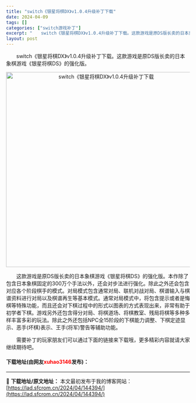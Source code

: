 ```yaml
---
title: "switch《银星将棋DX》v1.0.4升级补丁下载"
date: 2024-04-09
tags: []
categories: ["switch游戏补丁"]
excerpt: "　　switch《银星将棋DX》v1.0.4升级补丁下载。这款游戏是原DS版长卖的日本象棋游戏《银星将棋DS》的强化版。 　　这款游戏是原DS版长卖的日本象棋游戏《银星将棋DS》的强化版。本作除了包含日本象棋固定的300万个手法以外，还会对步法进行强化。除此之外还会包含对应各个阶段棋手的模式。对局模&hellip;"
layout: post
---
```


 <p>　　switch《银星将棋DX》v1.0.4升级补丁下载。这款游戏是原DS版长卖的日本象棋游戏《银星将棋DS》的强化版。</p> <p align="center"><img align="" border="0" src="https://lad.sfcrom.cn/wp-content/uploads/2024/04/20240409_6615241008943.webp" width="533" alt="switch《银星将棋DX》v1.0.4升级补丁下载" /></p> <p>　　这款游戏是原DS版长卖的日本象棋游戏《银星将棋DS》的强化版。本作除了包含日本象棋固定的300万个手法以外，还会对步法进行强化。除此之外还会包含对应各个阶段棋手的模式。对局模式包含通常对局、联机对战对局、棋谱输入与棋谱资料进行对局以及棋谱再生等基本模式。通常对局模式中，将包含提示或者是悔棋等特殊功能，而且还会对下棋过程中的形式以图表的方式表现出来，非常有助于初学者下棋。游戏另外还包含得分对局、将棋道场、将棋教室、残局将棋等多种多样丰富多彩的玩法。除此之外还包括NPC全15阶段的下棋能力调整、下棋定迹显示、恶手(坏棋)表示、王手(将军)警告等辅助功能。</p> <p>　　需要补丁的玩家朋友们可以通过下面的链接来下载哦，更多精彩内容就请大家继续期待吧。</p> <p><h4>下载地址(由网友<font color="red">xuhao3146</font>发布)：</h4></p> 

---
📖 **下载地址/原文地址：** 本文最初发布于我的博客网站：[https://lad.sfcrom.cn/2024/04/144394/](https://lad.sfcrom.cn/2024/04/144394/)
